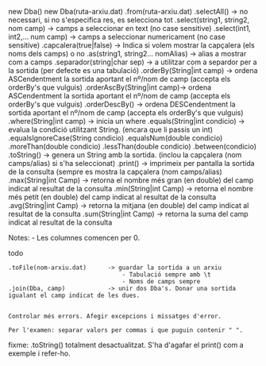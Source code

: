 new Dba()
new Dba(ruta-arxiu.dat)
    .from(ruta-arxiu.dat)
    .selectAll()                -> no necessari, si no s'especifica res, es selecciona tot
    .select(string1, string2, nom camp)     -> camps a seleccionar en text (no case sensitive)
    .select(int1, int2,... num camp)        -> camps a seleccionar numericament (no case sensitive)
    .capcalera(true|false)      -> Indica si volem mostrar la capçalera (els noms dels camps) o no
    .as(string1, string2... nomAlias)       -> alias a mostrar com a camps
    .separador(string|char sep) -> a utilitzar com a separdor per a la sortida (per defecte es una tabulació)
    .orderBy(String|int camp)   -> ordena ASCendentment la sortida aportant el nº/nom de camp (accepta els orderBy's que vulguis)
    .orderAscBy(String|int camp)-> ordena ASCendentment la sortida aportant el nº/nom de camp (accepta els orderBy's que vulguis)
    .orderDescBy()              -> ordena DESCendentment la sortida aportant el nº/nom de camp (accepta els orderBy's que vulguis)
    .where(String|int camp)     -> inicia un where
        .equals(String|int condicio)    -> evalua la condició utilitzant String. (encara que li passis un int)
        .equalsIgnoreCase(String condicio)
        .equalsNum(double condicio)
        .moreThan(double condicio)
        .lessThan(double condicio)
        .between(condicio)
    .toString()                 -> genera un String amb la sortida. (inclou la capçalera (nom camps/alias) si s'ha seleccionat)
    .print()                    -> imprimeix per pantalla la sortida de la consulta (sempre es mostra la capçalera (nom camps/alias)
    .max(String|int Camp)       -> retorna el nombre més gran (en double) del camp indicat al resultat de la consulta
    .min(String|int Camp)       -> retorna el nombre més petit (en double) del camp indicat al resultat de la consulta
    .avg(String|int Camp)       -> retorna la mitjana (en double) del camp indicat al resultat de la consulta
    .sum(String|int Camp)       -> retorna la suma del camp indicat al resultat de la consulta

Notes:
    - Les columnes comencen per 0.

todo

    .toFile(nom-arxiu.dat)      -> guardar la sortida a un arxiu
                                    - Tabulació sempre amb \t
                                    - Noms de camps sempre
    .join(Dba, camp)            -> unir dos Dba's. Donar una sortida igualant el camp indicat de les dues.
	

    Controlar més errors. Afegir excepcions i missatges d'error.

    Per l'examen: separar valors per commas i que puguin contenir " ".

fixme:
    .toString() totalment desactualitzat. S'ha d'agafar el print() com a exemple i refer-ho.